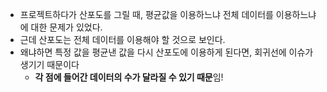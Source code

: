 - 프로젝트하다가 산포도를 그릴 때, 평균값을 이용하느냐 전체 데이터를 이용하느냐에 대한 문제가 있었다.
- 근데 산포도는 전체 데이터를 이용해야 할 것으로 보인다.
- 왜냐하면 특정 값을 평균낸 값을 다시 산포도에 이용하게 된다면, 회귀선에 이슈가 생기기 때문이다
	- **각 점에 들어간 데이터의 수가 달라질 수 있기 때문**임!
